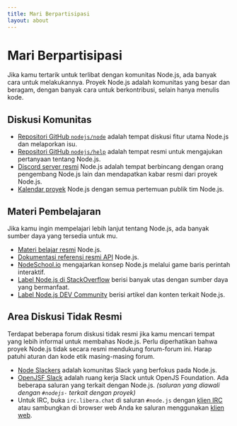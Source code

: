 ```yaml
---
title: Mari Berpartisipasi
layout: about
---
```


# Mari Berpartisipasi

Jika kamu tertarik untuk terlibat dengan komunitas Node.js, ada banyak cara untuk melakukannya. Proyek Node.js adalah komunitas yang besar dan beragam, dengan banyak cara untuk berkontribusi, selain hanya menulis kode.

## Diskusi Komunitas

- [Repositori GitHub `nodejs/node`](https://github.com/nodejs/node/issues) adalah tempat diskusi fitur utama Node.js dan melaporkan isu.
- [Repositori GitHub `nodejs/help`](https://github.com/nodejs/help/issues) adalah tempat resmi untuk mengajukan pertanyaan tentang Node.js.
- [Discord server resmi](https://discord.gg/nodejs) Node.js adalah tempat berbincang dengan orang pengembang Node.js lain dan mendapatkan kabar resmi dari proyek Node.js.
- [Kalendar proyek](https://nodejs.org/calendar) Node.js dengan semua pertemuan publik tim Node.js.

## Materi Pembelajaran

Jika kamu ingin mempelajari lebih lanjut tentang Node.js, ada banyak sumber daya yang tersedia untuk mu.

- [Materi belajar resmi](https://nodejs.org/en/learn/) Node.js.
- [Dokumentasi referensi resmi API](https://nodejs.org/api/) Node.js.
- [NodeSchool.io](https://nodeschool.io/) mengajarkan konsep Node.js melalui game baris perintah interaktif.
- [Label Node.js di StackOverflow](https://stackoverflow.com/questions/tagged/node.js) berisi banyak utas dengan sumber daya yang bermanfaat.
- [Label Node.js DEV Community](https://dev.to/t/node) berisi artikel dan konten terkait Node.js.

## Area Diskusi Tidak Resmi

Terdapat beberapa forum diskusi tidak resmi jika kamu mencari tempat yang lebih informal untuk membahas Node.js.
Perlu diperhatikan bahwa proyek Node.js tidak secara resmi mendukung forum-forum ini. Harap patuhi aturan dan kode etik masing-masing forum.

- [Node Slackers](https://www.nodeslackers.com/) adalah komunitas Slack yang berfokus pada Node.js.
- [OpenJSF Slack](https://slack-invite.openjsf.org/) adalah ruang kerja Slack untuk OpenJS Foundation. Ada beberapa saluran yang terkait dengan Node.js. _(saluran yang diawali dengan `#nodejs-` terkait dengan proyek)_
- Untuk IRC, buka `irc.libera.chat` di saluran `#node.js` dengan [klien IRC](https://en.wikipedia.org/wiki/Comparison_of_Internet_Relay_Chat_clients) atau sambungkan di browser web Anda ke saluran menggunakan [klien web](https://kiwiirc.com/nextclient/).
